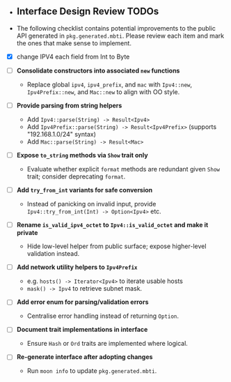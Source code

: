 - ## Interface Design Review TODOs
- The following checklist contains potential improvements to the public API generated in `pkg.generated.mbti`. Please review each item and mark the ones that make sense to implement.
- [x] change IPV4 each field from Int to Byte
- [ ] **Consolidate constructors into associated `new` functions**
  - Replace global `ipv4`, `ipv4_prefix`, and `mac` with `Ipv4::new`, `Ipv4Prefix::new`, and `Mac::new` to align with OO style.

- [ ] **Provide parsing from string helpers**
  - Add `Ipv4::parse(String) -> Result<Ipv4>`
  - Add `Ipv4Prefix::parse(String) -> Result<Ipv4Prefix>` (supports "192.168.1.0/24" syntax)
  - Add `Mac::parse(String) -> Result<Mac>`

- [ ] **Expose `to_string` methods via `Show` trait only**
  - Evaluate whether explicit `format` methods are redundant given `Show` trait; consider deprecating `format`.

- [ ] **Add `try_from_int` variants for safe conversion**
  - Instead of panicking on invalid input, provide `Ipv4::try_from_int(Int) -> Option<Ipv4>` etc.

- [ ] **Rename `is_valid_ipv4_octet` to `Ipv4::is_valid_octet` and make it private**
  - Hide low-level helper from public surface; expose higher-level validation instead.

- [ ] **Add network utility helpers to `Ipv4Prefix`**
  - e.g. `hosts() -> Iterator<Ipv4>` to iterate usable hosts
  - `mask() -> Ipv4` to retrieve subnet mask.


- [ ] **Add error enum for parsing/validation errors**
  - Centralise error handling instead of returning `Option`.

- [ ] **Document trait implementations in interface**
  - Ensure `Hash` or `Ord` traits are implemented where logical.

- [ ] **Re-generate interface after adopting changes**
  - Run `moon info` to update `pkg.generated.mbti`.
